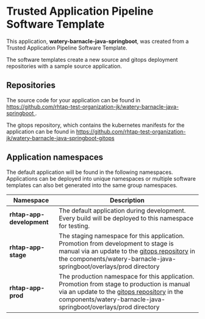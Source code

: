 # Trusted Application Pipeline Software Template

This application, **watery-barnacle-java-springboot**, was created from a Trusted Application Pipeline Software Template.

The software templates create a new source and gitops deployment repositories with a sample source application. 

## Repositories

The source code for your application can be found in [https://github.com/rhtap-test-organization-jk/watery-barnacle-java-springboot ](https://github.com/rhtap-test-organization-jk/watery-barnacle-java-springboot ).
 
The gitops repository, which contains the kubernetes manifests for the application can be found in 
[https://github.com/rhtap-test-organization-jk/watery-barnacle-java-springboot-gitops ](https://github.com/rhtap-test-organization-jk/watery-barnacle-java-springboot-gitops ) 

## Application namespaces 

The default application will be found in the following namespaces. Applications can be deployed into unique namespaces or multiple software templates can also bet generated into the same group namespaces.  

|  Namespace   |  Description   |  
| -------- | -------- |   
| **rhtap-app-development** | The default application during development. Every build will be deployed to this namespace for testing. | 
| **rhtap-app-stage** | The staging namespace for this application. Promotion from development to stage is manual via an update to the [gitops repository](https://github.com/rhtap-test-organization-jk/watery-barnacle-java-springboot-gitops ) in the components/watery-barnacle-java-springboot/overlays/prod directory |  
| **rhtap-app-prod** | The production namespace for this application. Promotion from stage to production is manual via an update to the [gitops repository](https://github.com/rhtap-test-organization-jk/watery-barnacle-java-springboot-gitops ) in the components/watery-barnacle-java-springboot/overlays/prod directory | 